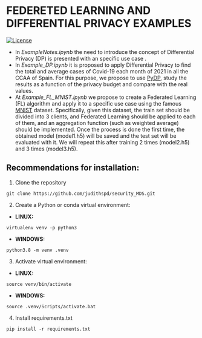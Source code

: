 # FEDERETED LEARNING AND DIFFERENTIAL PRIVACY EXAMPLES
[![License](https://img.shields.io/badge/License-Apache_2.0-blue.svg)](https://github.com/judithspd/security_MDS/blob/master/LICENSE) 

- In *ExampleNotes.ipynb* the need to introduce the concept of Differential Privacy (DP) is presented with an specific use case . 
- In *Example_DP.ipynb* it is proposed to apply Differential Privacy to find the total and average cases of Covid-19 each month of 2021 in all the CCAA of Spain. For this purpose, we propose to use [PyDP](https://github.com/OpenMined/PyDP), study the results as a function of the privacy budget and compare with the real values.
- At *Example_FL_MNIST.ipynb* we propose to create a Federated Learning (FL) algorithm and apply it to a specific use case using the famous [MNIST](https://keras.io/api/datasets/mnist/) dataset. Specifically, given this dataset, the train set should be divided into 3 clients, and Federated Learning should be applied to each of them, and an aggregation function (such as weighted average) should be implemented. Once the process is done the first time, the obtained model (model1.h5) will be saved and the test set will be evaluated with it. We will repeat this after training 2 times (model2.h5) and 3 times (model3.h5).

## Recommendations for installation:
1. Clone the repository
```
git clone https://github.com/judithspd/security_MDS.git
```
2. Create a Python or conda virtual environment:
  - **LINUX:**
  ```
  virtualenv venv -p python3
  ```
  - **WINDOWS:**
  ```
  python3.8 -m venv .venv
  ```
3. Activate virtual environment:
  - **LINUX:**
  ```
  source venv/bin/activate
  ```
  - **WINDOWS:**
  ```
  source .venv/Scripts/activate.bat
  ```
4. Install requirements.txt
```
pip install -r requirements.txt
```
